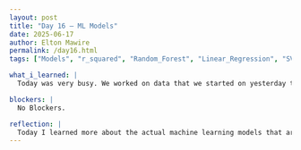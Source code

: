 ```yaml
---
layout: post
title: "Day 16 – ML Models"
date: 2025-06-17
author: Elton Mawire
permalink: /day16.html
tags: ["Models", "r_squared", "Random_Forest", "Linear_Regression", "SVR"]

what_i_learned: |
  Today was very busy. We worked on data that we started on yesterday to test two more machine learning models on top of Random forest. We then got more data from Howard stations and preprocessed it. later we then used different models  to test them. I deployed SVR, Linear Rgressor, And Gradient Booster models. Random Forest had the highest r_squared values. I'm looking forward to discussing our results 

blockers: |
  No Blockers.

reflection: |
  Today I learned more about the actual machine learning models that are there. I really enjoyed how they all differ from each other in their r2 values. The graphs were a bit different for predicted values vs actual, and this made me further apppreciate that certain models are more powerful in training certain data set types than others. Since ours was a regression supervised data, I now understand why RF would be a good fit.
---
```

